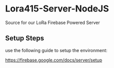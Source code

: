 # Lora415-Server-NodeJS
Source for our LoRa Firebase Powered Server 

## Setup Steps

use the following guide to setup the environment:

https://firebase.google.com/docs/server/setup
